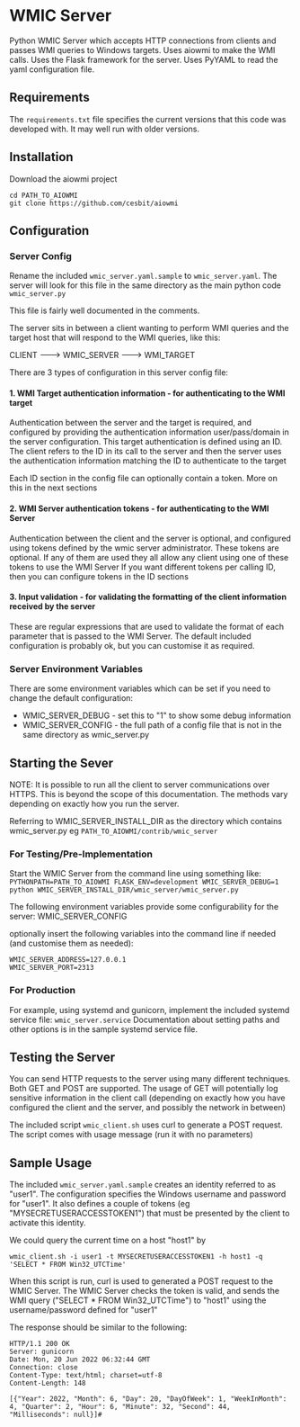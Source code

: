 # WMIC Server

Python WMIC Server which accepts HTTP connections from clients and passes WMI queries to Windows targets.
Uses aiowmi to make the WMI calls. Uses the Flask framework for the server. Uses PyYAML to read the yaml configuration file.

## Requirements

The ```requirements.txt``` file specifies the current versions that this code was developed with. It may well run with older versions.

## Installation

Download the aiowmi project

```
cd PATH_TO_AIOWMI
git clone https://github.com/cesbit/aiowmi
```

## Configuration

### Server Config
Rename the included ``wmic_server.yaml.sample`` to ``wmic_server.yaml``. The server will look for this file in the same directory as the main python code ```wmic_server.py```

This file is fairly well documented in the comments.

The server sits in between a client wanting to perform WMI queries and the target host that will respond to the WMI queries, like this:

CLIENT ---> WMIC_SERVER ---> WMI_TARGET

There are 3 types of configuration in this server config file:

#### 1. WMI Target authentication information - for authenticating to the WMI target

Authentication between the server and the target is required, and configured by providing the authentication information user/pass/domain in the server configuration.
This target authentication is defined using an ID. The client refers to the ID in its call to the server and then the server uses the authentication information matching the ID to authenticate to the target

Each ID section in the config file can optionally contain a token. More on this in the next sections

#### 2. WMI Server authentication tokens - for authenticating to the WMI Server

Authentication between the client and the server is optional, and configured using tokens defined by the wmic server administrator.
These tokens are optional. If any of them are used they all allow any client using one of these tokens to use the WMI Server
If you want different tokens per calling ID, then you can configure tokens in the ID sections

#### 3. Input validation - for validating the formatting of the client information received by the server

These are regular expressions that are used to validate the format of each parameter that is passed to the WMI Server.
The default included configuration is probably ok, but you can customise it as required.

### Server Environment Variables
There are some environment variables which can be set if you need to change the default configuration:
* WMIC_SERVER_DEBUG - set this to "1" to show some debug information
* WMIC_SERVER_CONFIG - the full path of a config file that is not in the same directory as wmic_server.py

## Starting the Sever

NOTE: It is possible to run all the client to server communications over HTTPS. This is beyond the scope of this documentation. The methods vary depending on exactly how you run the server.

Referring to WMIC_SERVER_INSTALL_DIR as the directory which contains wmic_server.py
eg ```PATH_TO_AIOWMI/contrib/wmic_server```

### For Testing/Pre-Implementation
Start the WMIC Server from the command line using something like:
```PYTHONPATH=PATH_TO_AIOWMI FLASK_ENV=development WMIC_SERVER_DEBUG=1 python WMIC_SERVER_INSTALL_DIR/wmic_server/wmic_server.py```

The following environment variables provide some configurability for the server:
WMIC_SERVER_CONFIG


optionally insert the following variables into the command line if needed (and customise them as needed): 
```
WMIC_SERVER_ADDRESS=127.0.0.1
WMIC_SERVER_PORT=2313
```
### For Production

For example, using systemd and gunicorn, implement the included systemd service file: ```wmic_server.service```
Documentation about setting paths and other options is in the sample systemd service file.

## Testing the Server

You can send HTTP requests to the server using many different techniques. Both GET and POST are supported. The usage of GET will potentially log sensitive information in the client call (depending on exactly how you have configured the client and the server, and possibly the network in between)

The included script ```wmic_client.sh``` uses curl to generate a POST request. The script comes with usage message (run it with no parameters)

## Sample Usage

The included ```wmic_server.yaml.sample``` creates an identity referred to as "user1". The configuration specifies the Windows username and password for "user1". It also defines a couple of tokens (eg "MYSECRETUSERACCESSTOKEN1") that must be presented by the client to activate this identity.

We could query the current time on a host "host1" by

```wmic_client.sh -i user1 -t MYSECRETUSERACCESSTOKEN1 -h host1 -q 'SELECT * FROM Win32_UTCTime'```

When this script is run, curl is used to generated a POST request to the WMIC Server. The WMIC Server checks the token is valid, and sends the WMI query ("SELECT * FROM Win32_UTCTime") to "host1" using the username/password defined for "user1"

The response should be similar to the following:
```
HTTP/1.1 200 OK
Server: gunicorn
Date: Mon, 20 Jun 2022 06:32:44 GMT
Connection: close
Content-Type: text/html; charset=utf-8
Content-Length: 148

[{"Year": 2022, "Month": 6, "Day": 20, "DayOfWeek": 1, "WeekInMonth": 4, "Quarter": 2, "Hour": 6, "Minute": 32, "Second": 44, "Milliseconds": null}]# 
```
